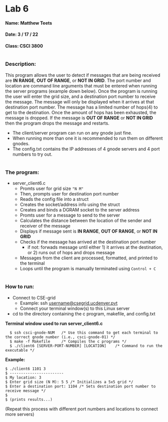 # Lab 6
#### Name: Matthew Teets
#### Date: 3 / 17 / 22
#### Class: CSCI 3800

#

### **Description:**
This program allows the user to detect if messages that are being received are **IN RANGE**, **OUT OF RANGE**, or **NOT IN GRID**. The port number and location are command line arguments that must be entered when running the server programs (example down below). Once the program is running the user will enter the grid size, and a destination port number to receive the message. The message will only be displayed when it arrives at that destination port number. The message has a limited number of hops(4) to get to the destination. Once the amount of hops has been exhausted, the message is dropped. If the message is **OUT OF RANGE** or **NOT IN GRID** then the program drops the message and restarts. 
- The client/server program can run on any gnode just fine. 
- When running more than one it is recommended to run them on different gnodes. 
- The config.txt contains the IP addresses of 4 gnode servers and 4 port numbers to try out. 

#

### **The program:**
- server_client6.c
  - Promts user for grid size ```"N M"```
  - Then, prompts user for destination port number
  - Reads the config file into a struct
  - Creates the socket/address info using the struct
  - Creates and binds a DGRAM socket to the server address
  - Promts user for a message to send to the server
  - Calculates the distance between the location of the sender and receiver of the message
  - Displays if message sent is **IN RANGE**, **OUT OF RANGE**, or **NOT IN GRID**
  - Checks if the message has arrived at the destination port number
    - if not: forwads message until either 1) it arrives at the destination, or 2) runs out of hops and drops message 
  - Messages from the client are processed, formatted, and printed to the terminal
  - Loops until the program is manually terminated using ```Control + C```

#

### **How to run:**
- Connect to CSE-grid
  - Example: ssh username@csegrid.ucdenver.pvt
  - Connect your terminal window(s) to this Linux server
- cd to the directory containing the c program, makefile, and config.txt

**Terminal window used to run server_client6.c**
```
  $ ssh csci-gnode-NUM   /* Use this command to get each terminal to the correct gnode number (i.e., csci-gnode-01) */
  $ make -f Makefile     /* Compiles the c programs */
  $ ./client6 [SERVER-PORT-NUMBER] [LOCATION]    /* Command to run the executable */
```
**Example:**
```
$ ./client6 1101 3          
$ ------------------------            
$ My location: 3       
$ Enter grid size (N M): 5 5 /* Initializes a 5x5 grid */
$ Enter a destination port: 1104 /* Sets destination port number to receive message */
$         
$ (prints results...)
```
(Repeat this process with different port numbers and locations to connect more servers)
